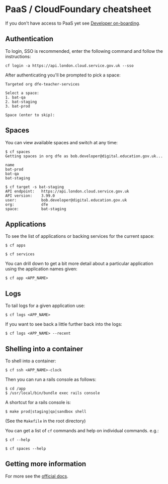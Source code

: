 # PaaS / CloudFoundary cheatsheet

If you don't have access to PaaS yet see [Developer on-boarding](/docs/developer-onboarding.md).

## Authentication

To login, SSO is recommended, enter the following command and follow
the instructions:
```
cf login -a https://api.london.cloud.service.gov.uk --sso
```

After authenticating you'll be prompted to pick a space:
```
Targeted org dfe-teacher-services

Select a space:
1. bat-qa
2. bat-staging
3. bat-prod

Space (enter to skip):
```

## Spaces
You can view available spaces and switch at any time:
```
$ cf spaces
Getting spaces in org dfe as bob.developer@digital.education.gov.uk...

name
bat-prod
bat-qa
bat-staging

$ cf target -s bat-staging
API endpoint:   https://api.london.cloud.service.gov.uk
API version:    3.99.0
user:           bob.developer@digital.education.gov.uk
org:            dfe
space:          bat-staging
```

## Applications
To see the list of applications or backing services for the current
space:
```
$ cf apps

$ cf services
```
You can drill down to get a bit more detail about a particular
application using the application names given:
```
$ cf app <APP_NAME>
```

## Logs
To tail logs for a given application use:
```
$ cf logs <APP_NAME>
```

If you want to see back a little further back into the logs:
```
$ cf logs <APP_NAME> --recent
```

## Shelling into a container
To shell into a container:
```
$ cf ssh <APP_NAME>-clock
```

Then you can run a rails console as follows:
```
$ cd /app
$ /usr/local/bin/bundle exec rails console 
```

A shortcut for a rails console is:
```
$ make prod|staging|qa|sandbox shell
```

(See the `Makefile` in the root directory)

You can get a list of `cf` commands and help on individual commands. e.g.:
```
$ cf --help

$ cf spaces --help
```

## Getting more information
For more see the [official docs](https://docs.cloud.service.gov.uk/).
